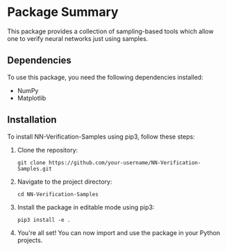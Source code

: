 # Package Summary

This package provides a collection of sampling-based tools which allow one to verify neural networks just using samples. 

## Dependencies

To use this package, you need the following dependencies installed:
- NumPy
- Matplotlib

## Installation

To install NN-Verification-Samples using pip3, follow these steps:

1. Clone the repository:

    ```
    git clone https://github.com/your-username/NN-Verification-Samples.git
    ```

2. Navigate to the project directory:

    ```
    cd NN-Verification-Samples
    ```

3. Install the package in editable mode using pip3:

    ```
    pip3 install -e .
    ```

4. You're all set! You can now import and use the package in your Python projects.
